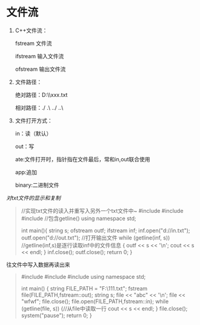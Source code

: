 # 文件流

1. C++文件流：

   fstream 文件流

   ifstream 输入文件流

   ofstream 输出文件流

2. 文件路径：

   绝对路径：D:\\\xxx.txt

   相对路径：./  .\        ../   ..\

3. 文件打开方式：

   in：读（默认）

   out：写

   ate:文件打开时，指针指在文件最后，常和in,out联合使用

   app:追加

   binary:二进制文件

*对txt文件的显示和复制*

> //实现txt文件的读入并重写入另外一个txt文件中~
> #include<fstream> 
> #include<iostream>
> #include<string>     //包含getline()
> using namespace std;
>
> int main(){
>     string s;
>     ofstream outf;
>     ifstream inf;
>     inf.open("d://in.txt"); 
>     outf.open("d://out.txt"); //打开输出文件
>     while (getline(inf, s))      //getline(inf,s)是逐行读取inf中的文件信息
>     {
>         outf << s << '\n';
>         cout << s << endl;
>     }
>     inf.close();
>     outf.close();
>     return 0;
> }

往文件中写入数据再读出来

>  #include<iostream>
> #include<fstream>
> #include<string>
> using namespace std;
>
> int main() {
> 	string FILE_PATH = "F:\\111.txt";
> 	fstream file(FILE_PATH,fstream::out);
> 	string s;
> 	file << "abc" << '\n';
> 	file << "wfwf";
> 	file.close();
> 	file.open(FILE_PATH,fstream::in);
> 	while (getline(file, s)) {//从file中读取一行
> 		cout  << s << endl;
> 	}
> 	file.close();
> 	system("pause");
> 	return 0;
> }